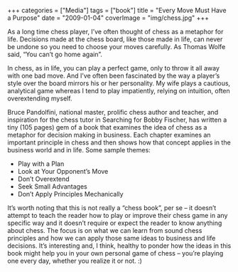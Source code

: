+++
categories = ["Media"]
tags = ["book"]
title = "Every Move Must Have a Purpose"
date = "2009-01-04"
coverImage = "img/chess.jpg"
+++

As a long time chess player, I’ve often thought of chess as a metaphor for life.  Decisions made at the chess board, like those made in life, can never be undone so you need to choose your moves carefully. As Thomas Wolfe said, “You can’t go home again”.
<!--more-->
In chess, as in life, you can play a perfect game, only to throw it all away with one bad move. And I’ve often been fascinated by the way a player’s style over the board mirrors his or her personality. My wife plays a cautious, analytical game whereas I tend to play impatiently, relying on intuition, often overextending myself.

Bruce Pandolfini, national master, prolific chess author and teacher, and inspiration for the chess tutor in Searching for Bobby Fischer, has written a tiny (105 pages) gem of a book that examines the idea of chess as a metaphor for decision making in business. Each chapter examines an important principle in chess and then shows how that concept applies in the business world and in life. Some sample themes:  

* Play with a Plan
* Look at Your Opponent’s Move
* Don’t Overextend
* Seek Small Advantages
* Don’t Apply Principles Mechanically

It’s worth noting that this is not really a “chess book”, per se – it doesn’t attempt to teach the reader how to play or improve their chess game in any specific way and it doesn’t require or expect the reader to know anything about chess. The focus is on what we can learn from sound chess principles and how we can apply those same ideas to business and life decisions. It’s interesting and, I think, healthy to ponder how the ideas in this book might help you in your own personal game of chess – you’re playing one every day, whether you realize it or not. :)
